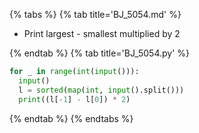 {% tabs %}
{% tab title='BJ_5054.md' %}

* Print largest - smallest multiplied by 2

{% endtab %}
{% tab title='BJ_5054.py' %}

```py
for _ in range(int(input())):
  input()
  l = sorted(map(int, input().split()))
  print((l[-1] - l[0]) * 2)
```

{% endtab %}
{% endtabs %}